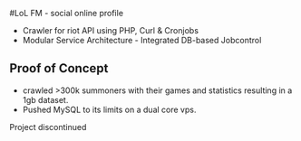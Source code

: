#LoL FM - social online profile

* Crawler for riot API using PHP, Curl & Cronjobs
* Modular Service Architecture - Integrated DB-based Jobcontrol

Proof of Concept
----------------
* crawled >300k summoners with their games and statistics resulting in a 1gb dataset.
* Pushed MySQL to its limits on a dual core vps.

Project discontinued





